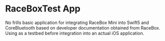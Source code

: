 # RaceBoxTest App

No frills basic application for integrating RaceBox Mini into Swift5 and CoreBluetooth
based on developer documentation obtained from RaceBox. Using as a testbed before integration
into an actual iOS application.
